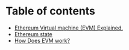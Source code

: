 # Table of contents

* [Ethereum Virtual machine (EVM) Explained.](README.md)
* [Ethereum state](ethereum-state.md)
* [How Does EVM work?](how-does-evm-work.md)
